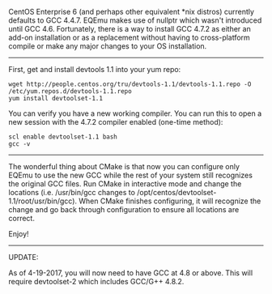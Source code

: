 CentOS Enterprise 6 (and perhaps other equivalent *nix distros) currently defaults to GCC 4.4.7. EQEmu makes use of nullptr which wasn't introduced until GCC 4.6. Fortunately, there is a way to install GCC 4.7.2 as either an add-on installation or as a replacement without having to cross-platform compile or make any major changes to your OS installation.

***

First, get and install devtools 1.1 into your yum repo:
```
wget http://people.centos.org/tru/devtools-1.1/devtools-1.1.repo -O /etc/yum.repos.d/devtools-1.1.repo
yum install devtoolset-1.1
```

You can verify you have a new working compiler. You can run this to open a new session with the 4.7.2 compiler enabled (one-time method):
```
scl enable devtoolset-1.1 bash
gcc -v
```

***

The wonderful thing about CMake is that now you can configure only EQEmu to use the new GCC while the rest of your system still recognizes the original GCC files. Run CMake in interactive mode and change the locations (i.e. /usr/bin/gcc changes to /opt/centos/devtoolset-1.1/root/usr/bin/gcc). When CMake finishes configuring, it will recognize the change and go back through configuration to ensure all locations are correct.

Enjoy!

***

UPDATE:

As of 4-19-2017, you will now need to have GCC at 4.8 or above. This will require devtoolset-2 which includes GCC/G++ 4.8.2.
